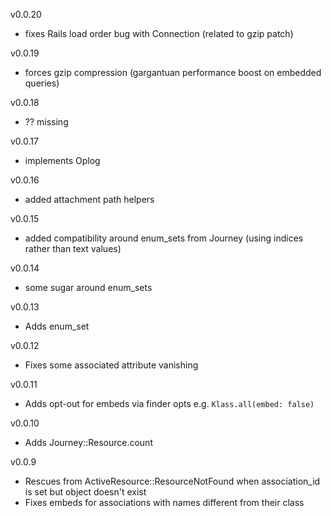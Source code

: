 v0.0.20
- fixes Rails load order bug with Connection (related to gzip patch)

v0.0.19
- forces gzip compression (gargantuan performance boost on embedded queries)

v0.0.18
- ?? missing

v0.0.17
- implements Oplog

v0.0.16
- added attachment path helpers

v0.0.15
- added compatibility around enum_sets from Journey (using indices rather than text values)

v0.0.14
- some sugar around enum_sets

v0.0.13
- Adds enum_set

v0.0.12
- Fixes some associated attribute vanishing

v0.0.11
- Adds opt-out for embeds via finder opts e.g. `Klass.all(embed: false)`

v0.0.10
- Adds Journey::Resource.count

v0.0.9
- Rescues from ActiveResource::ResourceNotFound when association_id is set but object doesn't exist
- Fixes embeds for associations with names different from their class
